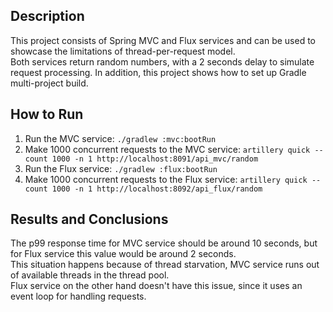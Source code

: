 ## Description
This project consists of Spring MVC and Flux services and can be used to showcase the limitations of thread-per-request model.  
Both services return random numbers, with a 2 seconds delay to simulate request processing.
In addition, this project shows how to set up Gradle multi-project build.  

## How to Run
1. Run the MVC service: `./gradlew :mvc:bootRun`
2. Make 1000 concurrent requests to the MVC service: `artillery quick --count 1000 -n 1 http://localhost:8091/api_mvc/random`
3. Run the Flux service: `./gradlew :flux:bootRun`
4. Make 1000 concurrent requests to the Flux service: `artillery quick --count 1000 -n 1 http://localhost:8092/api_flux/random`

## Results and Conclusions
The p99 response time for MVC service should be around 10 seconds, but for Flux service this value would be around 2 seconds.  
This situation happens because of thread starvation, MVC service runs out of available threads in the thread pool.  
Flux service on the other hand doesn't have this issue, since it uses an event loop for handling requests.  
